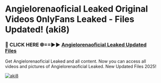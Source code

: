 # Angielorenaoficial Leaked Original Videos 0nlyFans Leaked - Files Updated! (aki8)

<h3>🔴 CLICK HERE 🌐==►► <a href="https://tinyurl.com/2m67pmp6" rel="nofollow">Angielorenaoficial Leaked Updated Files</a></h3>

Get Angielorenaoficial Leaked and all content. Now you can access all videos and pictures of Angielorenaoficial Leaked. New Updated Files 2025!

[![aki8](https://i.imgur.com/H4QAA4z.gif)](https://tinyurl.com/2m67pmp6)